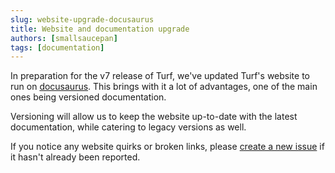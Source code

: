 ```yaml
---
slug: website-upgrade-docusaurus
title: Website and documentation upgrade
authors: [smallsaucepan]
tags: [documentation]
---
```


In preparation for the v7 release of Turf, we've updated Turf's website to run on [docusaurus](https://docusaurus.io). This brings with it a lot of advantages, one of the main ones being versioned documentation.

Versioning will allow us to keep the website up-to-date with the latest documentation, while catering to legacy versions as well.

If you notice any website quirks or broken links, please [create a new issue](https://github.com/Turfjs/turf-www/issues) if it hasn't already been reported.
